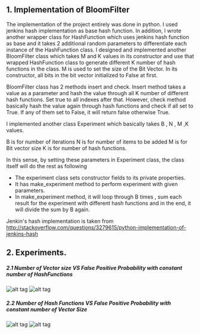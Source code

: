 ## 1. Implementation of BloomFilter

The implementation of the project entirely was done in python. I used jenkins hash implementation as base hash function.
In addition, I wrote another wrapper class for HashFunction which uses jenkins hash function as base and it takes 2 additional random parameters to differentiate each instance of the HashFunction class. 
I designed and implemented another BloomFilter class which takes M and K values in its constructor and use that wrapped HashFunction class to generate different K number of hash functions in the class.
M is used to set the size of the Bit Vector. In its constructor, all bits in the bit vector initialized to False at first.

BloomFilter class has 2 methods insert and check. Insert method takes a value as a parameter and hash the value through all K number of different hash functions. Set true to all indexes after that. 
However, check method basically hash the value again through hash functions and check if all set to True. If any of them set to False, it will return false otherwise True.

I implemented another class Experiment which basically takes B , N , M ,K values.

B is for number of iterations
N is for number of items to be added
M is for Bit vector size
K is for number of hash functions.

In this sense, by setting these parameters in Experiment class, the class itself will do the rest as following
- The experiment class sets constructor fields to its private properties.
- It has make_experiment method to perform experiment with given parameters.
- In make_experiment method, it will loop through B times , sum each result for the experiment with different hash functions and in the end, it will divide the sum by B again.

Jenkin's hash implementation is taken from http://stackoverflow.com/questions/3279615/python-implementation-of-jenkins-hash

## 2. Experiments.
##### 2.1 Number of Vector size VS False Positive Probability with constant number of HashFunctions
![alt tag](https://raw.githubusercontent.com/m00dy/bloomfilter/master/images/90123647.png)
![alt tag](https://raw.githubusercontent.com/m00dy/bloomfilter/master/images/exp1.png)

##### 2.2 Number of Hash Functions VS False Positive Probability with constant number of Vector Size
![alt tag](https://raw.githubusercontent.com/m00dy/bloomfilter/master/images/20861426.png)
![alt tag](https://raw.githubusercontent.com/m00dy/bloomfilter/master/images/exp2.png)
